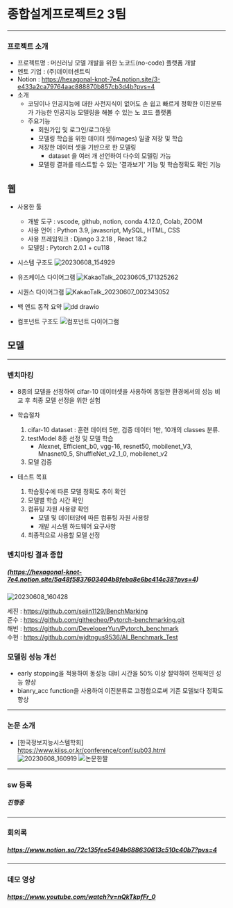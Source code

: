# 종합설계프로젝트2 3팀
---
### 프로젝트 소개
- 프로젝트명 : 머신러닝 모델 개발을 위한 노코드(no-code) 플랫폼 개발 
- 멘토 기업 : (주)데이터센트릭
- Notion : https://hexagonal-knot-7e4.notion.site/3-e433a2ca79764aac888870b857cb3d4b?pvs=4
- 소개
  - 코딩이나 인공지능에 대한 사전지식이 없어도 손 쉽고 빠르게 정확한 이진분류가 가능한 인공지능 모델링을 해볼 수 있는 노 코드 플랫폼
  - 주요기능
     - 회원가입 및 로그인/로그아웃
     - 모델링 학습을 위한 데이터 셋(images) 일괄 저장 및 학습
     - 저장한 데이터 셋을 기반으로 한 모델링
         - dataset 을 여러 개 선언하여 다수의 모델링 가능
     - 모델링 결과를 테스트할 수 있는 '결과보기' 기능 및 학습정확도 확인 기능 

## 웹
- 사용한 툴
  - 개발 도구 : vscode, github, notion, conda 4.12.0, Colab, ZOOM
  - 사용 언어 : Python 3.9, javascript, MySQL, HTML, CSS
  - 사용 프레임워크 : Django 3.2.18 , React 18.2
  - 모델링 : Pytorch 2.0.1 + cu118 

- 시스템 구조도
![20230608_154929](https://github.com/DeveloperYun/Capstone_design2/assets/81633639/a074085b-dd6e-41c0-a9e0-3c34a21b9d0b)

- 유즈케이스 다이어그램
![KakaoTalk_20230605_171325262](https://github.com/DeveloperYun/Capstone_design2/assets/81633639/4d9155fd-eccf-4371-98bb-186b2054f5fb)

- 시퀀스 다이어그램
![KakaoTalk_20230607_002343052](https://github.com/DeveloperYun/Capstone_design2/assets/81633639/f8162ec1-460a-4372-aa99-fb71fec1fe69)

- 백 엔드 동작 요약 
![dd drawio](https://github.com/DeveloperYun/Capstone_design2/assets/81633639/bd547d9b-5b66-42a8-981e-bfef7a0fe150)

- 컴포넌트 구조도
![컴포넌트 다이어그램](https://github.com/DeveloperYun/Capstone_design2/assets/90898067/60a3a292-a619-4d49-81b2-a82702504172)


## 모델
---
### 벤치마킹 
- 8종의 모델을 선정하여 cifar-10 데이터셋을 사용하여 동일한 환경에서의 성능 비교 후 최종 모델 선정을 위한 실험 
- 학습절차
  1. cifar-10 dataset : 훈련 데이터 5만, 검증 데이터 1만, 10개의 classes 분류.
  2. testModel 8종 선정 및 모델 학습
      - Alexnet, Efficient_b0, vgg-16, resnet50, mobilenet_V3, Mnasnet0_5, ShuffleNet_v2_1_0, mobilenet_v2
  4. 모델 검증

- 테스트 목표
  1. 학습횟수에 따른 모델 정확도 추이 확인
  2. 모델별 학습 시간 확인
  3. 컴퓨팅 자원 사용량 확인
      - 모델 및 데이터양에 따른 컴퓨팅 자원 사용량
      - 개발 시스템 하드웨어 요구사항
  4. 최종적으로 사용할 모델 선정
 
### 벤치마킹 결과 종합  
##### (https://hexagonal-knot-7e4.notion.site/5a48f5837603404b8feba8e6bc414c38?pvs=4) 
![20230608_160428](https://github.com/DeveloperYun/Capstone_design2/assets/81633639/ea986f7d-2744-43d5-91af-9028d7415171) 

세진 : https://github.com/sejin1129/BenchMarking  
준수 : https://github.com/githeoheo/Pytorch-benchmarking.git  
해빈 : https://github.com/DeveloperYun/Pytorch_benchmark  
수현 : https://github.com/wjdtngus9536/AI_Benchmark_Test  

### 모델링 성능 개선
- early stopping을 적용하여 동성능 대비 시간을 50% 이상 절약하여 전체적인 성능 향상
- bianry_acc function을 사용하여 이진분류로 고정함으로써 기존 모델보다 정확도 향상 

---
### 논문 소개
- [한국정보지능시스템학회] https://www.kiiss.or.kr/conference/conf/sub03.html
![20230608_160919](https://github.com/DeveloperYun/Capstone_design2/assets/81633639/52c8e1f2-c2c5-44e1-959d-3562a5a9bcaa)
![논문한짤](https://github.com/DeveloperYun/Capstone_design2/assets/81633639/2322d1ce-d2ca-4235-8fed-40e39aec417e)

---
### sw 등록
  ##### 진행중
---
### 회의록
  ##### https://www.notion.so/72c135fee5494b688630613c510c40b7?pvs=4
---
### 데모 영상
  ##### https://www.youtube.com/watch?v=nQkTkpfFr_0

